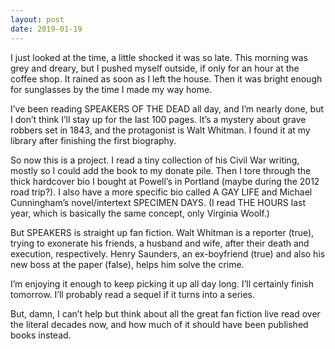 ```yaml
---
layout: post
date: 2019-01-19
---
```


I just looked at the time, a little shocked it was so late. This morning was grey and dreary, but I pushed myself outside, if only for an hour at the coffee shop. It rained as soon as I left the house. Then it was bright enough for sunglasses by the time I made my way home. 

I’ve been reading SPEAKERS OF THE DEAD all day, and I’m nearly done, but I don’t think I’ll stay up for the last 100 pages. It’s a mystery about grave robbers set in 1843, and the protagonist is Walt Whitman. I found it at my library after finishing the first biography. 

So now this is a project. I read a tiny collection of his Civil War writing, mostly so I could add the book to my donate pile. Then I tore through the thick hardcover bio I bought at Powell’s in Portland (maybe during the 2012 road trip?). I also have a more specific bio called A GAY LIFE and Michael Cunningham’s novel/intertext SPECIMEN DAYS. (I read THE HOURS last year, which is basically the same concept, only Virginia Woolf.)

But SPEAKERS is straight up fan fiction. Walt Whitman is a reporter (true), trying to exonerate his friends, a husband and wife, after their death and execution, respectively. Henry Saunders, an ex-boyfriend (true) and also his new boss at the paper (false), helps him solve the crime. 

I’m enjoying it enough to keep picking it up all day long. I’ll certainly finish tomorrow. I’ll probably read a sequel if it turns into a series. 

But, damn, I can’t help but think about all the great fan fiction live read over the literal decades now, and how much of it should have been published books instead.
